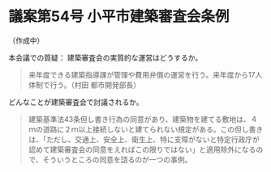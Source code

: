 # 議案第54号 小平市建築審査会条例
（作成中）


本会議での質疑：
建築審査会の実質的な運営はどうするか。

> 来年度できる建築指導課が管理や費用弁償の運営を行う。来年度から17人体制で行う。（村田 都市開発部長）

どんなことが建築審査会で討議されるか。

> 建築基準法43条但し書き行為の同意があり、建築物を建てる敷地は、４ｍの道路に２ｍ以上接続しないと建てられない規定がある。この但し書きは、「ただし、交通上、安全上、衛生上、特に支障がないと特定行政庁が認めて建築審査会の同意をえればこの限りではない」と適用除外になるので、そういうところの同意を諮るのが一つの事例。

